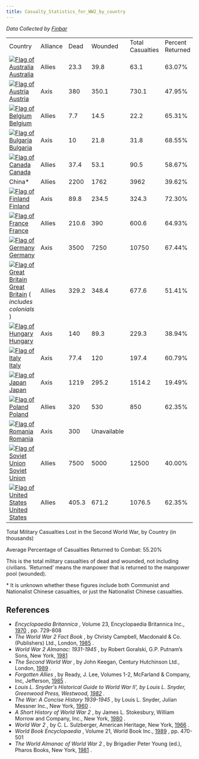 ```yaml
---
title: Casualty_Statistics_for_WW2_by_country
---
```



*Data Collected by
[Finbar](/wiki/index.php?title=User:Finbar&action=edit&redlink=1 "User:Finbar (page does not exist)")*

|                                                                                                                                                                                                                                                                            |          |       |             |                  |                  |
|----------------------------------------------------------------------------------------------------------------------------------------------------------------------------------------------------------------------------------------------------------------------------|----------|-------|-------------|------------------|------------------|
| Country                                                                                                                                                                                                                                                                    | Alliance | Dead  | Wounded     | Total Casualties | Percent Returned |
|  [![Flag of Australia](/images/thumb/4/43/Australia.png/20px-Australia.png)](/wiki/Australia "Australia") [Australia](/wiki/Australia "Australia")                                                                                                                         | Allies   | 23.3  | 39.8        | 63.1             | 63.07%           |
|  [![Flag of Austria](/images/thumb/7/7f/Austria.png/20px-Austria.png)](/wiki/Austria "Austria") [Austria](/wiki/Austria "Austria")                                                                                                                                         | Axis     | 380   | 350.1       | 730.1            | 47.95%           |
|  [![Flag of Belgium](/images/thumb/3/32/Belgium.png/20px-Belgium.png)](/wiki/Belgium "Belgium") [Belgium](/wiki/Belgium "Belgium")                                                                                                                                         | Allies   | 7.7   | 14.5        | 22.2             | 65.31%           |
|  [![Flag of Bulgaria](/images/thumb/f/f4/Bulgaria.png/20px-Bulgaria.png)](/wiki/Bulgaria "Bulgaria") [Bulgaria](/wiki/Bulgaria "Bulgaria")                                                                                                                                 | Axis     | 10    | 21.8        | 31.8             | 68.55%           |
|  [![Flag of Canada](/images/thumb/a/a3/Canada.png/20px-Canada.png)](/wiki/Canada "Canada") [Canada](/wiki/Canada "Canada")                                                                                                                                                 | Allies   | 37.4  | 53.1        | 90.5             | 58.67%           |
| China\*                                                                                                                                                                                                                                                                    | Allies   | 2200  | 1762        | 3962             | 39.62%           |
|  [![Flag of Finland](/images/thumb/c/c4/Finland.png/20px-Finland.png)](/wiki/Finland "Finland") [Finland](/wiki/Finland "Finland")                                                                                                                                         | Axis     | 89.8  | 234.5       | 324.3            | 72.30%           |
|  [![Flag of France](/images/thumb/d/de/France.png/20px-France.png)](/wiki/France "France") [France](/wiki/France "France")                                                                                                                                                 | Allies   | 210.6 | 390         | 600.6            | 64.93%           |
|  [![Flag of Germany](/images/thumb/9/9b/Germany.png/20px-Germany.png)](/wiki/Germany "Germany") [Germany](/wiki/Germany "Germany")                                                                                                                                         | Axis     | 3500  | 7250        | 10750            | 67.44%           |
|  [![Flag of Great Britain](/images/thumb/2/29/United_Kingdom.png/20px-United_Kingdom.png)](/wiki/Great_Britain "Great Britain") [Great Britain](/wiki/index.php?title=Great_Britain&action=edit&redlink=1 "Great Britain (page does not exist)") ( *includes colonials* )  | Allies   | 329.2 | 348.4       | 677.6            | 51.41%           |
|  [![Flag of Hungary](/images/thumb/6/6a/Hungary.png/20px-Hungary.png)](/wiki/Hungary "Hungary") [Hungary](/wiki/Hungary "Hungary")                                                                                                                                         | Axis     | 140   | 89.3        | 229.3            | 38.94%           |
|  [![Flag of Italy](/images/thumb/2/2a/Italy.png/20px-Italy.png)](/wiki/Italy "Italy") [Italy](/wiki/Italy "Italy")                                                                                                                                                         | Axis     | 77.4  | 120         | 197.4            | 60.79%           |
|  [![Flag of Japan](/images/thumb/f/fc/Japan.png/20px-Japan.png)](/wiki/Japan "Japan") [Japan](/wiki/Japan "Japan")                                                                                                                                                         | Axis     | 1219  | 295.2       | 1514.2           | 19.49%           |
|  [![Flag of Poland](/images/thumb/9/99/Poland.png/20px-Poland.png)](/wiki/Poland "Poland") [Poland](/wiki/Poland "Poland")                                                                                                                                                 | Allies   | 320   | 530         | 850              | 62.35%           |
|  [![Flag of Romania](/images/thumb/8/8f/Romania.png/20px-Romania.png)](/wiki/Romania "Romania") [Romania](/wiki/Romania "Romania")                                                                                                                                         | Axis     | 300   | Unavailable |                  |                  |
|  [![Flag of Soviet Union](/images/thumb/6/67/Soviet_Union.png/20px-Soviet_Union.png)](/wiki/Soviet_Union "Soviet Union") [Soviet Union](/wiki/Soviet_Union "Soviet Union")                                                                                                 | Allies   | 7500  | 5000        | 12500            | 40.00%           |
|  [![Flag of United States](/images/thumb/5/55/USA.png/20px-USA.png)](/wiki/United_States "United States") [United States](/wiki/United_States "United States")                                                                                                             | Allies   | 405.3 | 671.2       | 1076.5           | 62.35%           |

Total Military Casualties Lost in the Second World War, by Country (in
thousands)

Average Percentage of Casualties Returned to Combat: 55.20%

This is the total military casualties of dead and wounded, not including
civilians. ‘Returned’ means the manpower that is returned to the
manpower pool (wounded).

\* It is unknown whether these figures include both Communist and
Nationalist Chinese casualties, or just the Nationalist Chinese
casualties.

##  References 

-   *Encyclopaedia Britannica* , Volume 23, Encyclopaedia Britannica
    Inc.,
    [1970](/wiki/index.php?title=1970&action=edit&redlink=1 "1970 (page does not exist)")
    , pp. 729-808
-   *The World War 2 Fact Book* , by Christy Campbell, Macdonald & Co.
    (Publishers) Ltd., London,
    [1985](/wiki/index.php?title=1985&action=edit&redlink=1 "1985 (page does not exist)")
    .
-   *World War 2 Almanac: 1931-1945* , by Robert Goralski, G.P. Putnam’s
    Sons, New York,
    [1981](/wiki/index.php?title=1981&action=edit&redlink=1 "1981 (page does not exist)")
-   *The Second World War* , by John Keegan, Century Hutchinson Ltd.,
    London,
    [1989](/wiki/index.php?title=1989&action=edit&redlink=1 "1989 (page does not exist)")
    .
-   *Forgotten Allies* , by Ready, J. Lee, Volumes 1-2, McFarland &
    Company, Inc, Jefferson,
    [1985](/wiki/index.php?title=1985&action=edit&redlink=1 "1985 (page does not exist)")
    .
-   *Louis L. Snyder's Historical Guide to World War II', by Louis L.
    Snyder, Greenwood Press, Westwood,
    [1982](/wiki/index.php?title=1982&action=edit&redlink=1 "1982 (page does not exist)")
    .*
-   *The War: A Concise History 1939-1945* , by Louis L. Snyder, Julian
    Messner Inc., New York,
    [1960](/wiki/index.php?title=1960&action=edit&redlink=1 "1960 (page does not exist)")
    .
-   *A Short History of World War 2* , by James L. Stokesbury, William
    Morrow and Company, Inc., New York,
    [1980](/wiki/index.php?title=1980&action=edit&redlink=1 "1980 (page does not exist)")
    .
-   *World War 2* , by C. L. Sulzberger, American Heritage, New York,
    [1966](/wiki/index.php?title=1966&action=edit&redlink=1 "1966 (page does not exist)")
    .
-   *World Book Encyclopaedia* , Volume 21, World Book Inc.,
    [1989](/wiki/index.php?title=1989&action=edit&redlink=1 "1989 (page does not exist)")
    , pp. 470-501
-   *The World Almanac of World War 2* , by Brigadier Peter Young (ed.),
    Pharos Books, New York,
    [1981](/wiki/index.php?title=1981&action=edit&redlink=1 "1981 (page does not exist)")
    .
